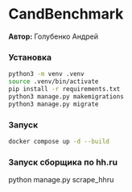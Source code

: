 # CandBenchmark

**Автор:** Голубенко Андрей

### Установка
```bash
python3 -m venv .venv
source .venv/bin/activate
pip install -r requirements.txt
python3 manage.py makemigrations
python3 manage.py migrate
```

### Запуск
```bash
docker compose up -d --build
```
### Запуск сборщика по hh.ru
python manage.py scrape_hhru
